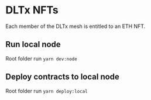 # DLTx NFTs
Each member of the DLTx mesh is entitled to an ETH NFT.

## Run local node
Root folder run `yarn dev:node`

## Deploy contracts to local node
Root folder run `yarn deploy:local`

